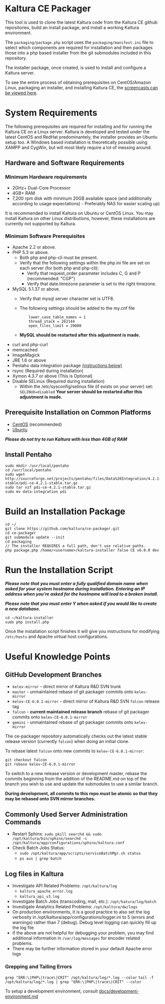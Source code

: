 # Kaltura CE Packager

This tool is used to clone the latest Kaltura code from the Kaltura CE github repositories, build an install package, and install a working Kaltura environment.

The `packaging/package.php` script uses the `packaging/manifest.ini` file to select which components are
required for installation and then packages those into a php based installer from the git submodules included in this repository.

The installer package, once created, is used to install and configure a Kaltura server.

To see the entire process of obtaining prerequisites on CentOS/Amazon
Linux, packaging an installer, and installing Kaltura CE, the
[screencasts can be viewed here](http://kaltura.github.com/ce-packager/docs/screencasts.html).

# System Requirements

The following prerequisites are required for installing and for running the Kaltura CE on a Linux server.
Kaltura is developed and tested under the latest CentOS and RedHat predominantely, the installer provides an Ubuntu setup too.
A Windows based installation is theoretically possible using XAMPP and CygWin, but will most likely require a lot of messing around.

## Hardware and Software Requirements

### Minimum Hardware requirements

* 2GHz+ Dual-Core Processor
* 4GB+ RAM
* 7,200 rpm disk with minimum 20GB available space (and additionally
  according to usage expectations) - Preferably NAS for easier scaling
  up)

It is recommended to install Kaltura on Ubuntu or CentOS Linux. You may install Kaltura on other Linux
distributions, however, these installations are currently not supported
by Kaltura.

### Minimum Software Prerequisites

* Apache 2.2 or above.
* PHP 5.3 or above.
  * Both php and php-cli must be present.
  * Verify that the following settings within the php.ini file are set on each server (for both php and php-cli):
    * Verify that request_order parameter includes C, G and P (recommended: "CGP")
    * Verify that date.timezone parameter is set to the right timezone.
* MySQL 5.1.37 or above.
  * Verify that mysql server character set is UTF8.
  * The following settings should be added to the my.cnf file

            lower_case_table_names = 1
            thread_stack = 262144
            open_files_limit = 20000

  * **MySQL should be restarted after this adjustment is made.**
* curl and php-curl
* memcached
* ImageMagick
* JRE 1.6 or above
* Pentaho data integration package [(instructions below)](https://github.com/kaltura/ce-packager/blob/falcon/README.md#install-pentaho)
* rsync (Required during installation) 
* Xymon 4.3.7 or above (This is Optional)
* Disable SELinux (Required during installation)
  * Within the /etc/sysconfig/selinux file (if exists on your server) set: `SELINUX=disabled` **Your server should be restarted after this adjustment is made.**

## Prerequisite Installation on Common Platforms

* [CentOS](https://github.com/kaltura/ce-packager/blob/falcon/docs/prerequisites-centos.md) (recommended)
* [Ubuntu](https://github.com/kaltura/ce-packager/blob/falcon/docs/prerequisites-ubuntu.md)

***Please do not try to run Kaltura with less than 4GB of RAM***

## Install Pentaho

	sudo mkdir /usr/local/pentaho
	cd /usr/local/pentaho
	sudo wget http://sourceforge.net/projects/pentaho/files/Data%20Integration/4.2.1-stable/pdi-ce-4.2.1-stable.tar.gz
	sudo tar xzf pdi-ce-4.2.1-stable.tar.gz
	sudo mv data-integration pdi

# Build an Installation Package

	cd ~/
	git clone https://github.com/kaltura/ce-packager.git
	cd ce-packager
	git submodule update --init
	cd packaging
	// The installer REQUIRES a full path, don't use relative paths.
	php package.php /home/<username>/kaltura-installer false CE v6.0.0 dev

# Run the Installation Script

***Please note that you must enter a fully qualified domain name when
asked for your system hostname during installation.  Entering an IP address
when you're asked for the hostname will lead to a broken install.***

***Please note that you must enter Y when asked if you would like to
create a new database.***

	cd ~/kaltura-installer
	sudo php install.php

Once the installation script finishes it will give you instructions for
modifying `/etc/hosts` and Apache virtual host configurations.


# Useful Knowledge Points

## GitHub Development Branches

* `kelev-mirror` - direct mirror of Kaltura R&D SVN trunk
* `master` - unmaintained rebase of git packager commits onto `kelev-mirror`
* `kelev-CE-6.0.1-mirror` - direct mirror of Kaltura R&D SVN `falcon` release tag
* `falcon` - **current maintained release branch** rebase of git packager commits onto `kelev-CE-6.0.1-mirror`
* `gemini` - unmaintained rebase of git packager commits onto `kelev-mirror`

The ce-packager repository automatically checks out the latest stable
release version (currently `falcon`) when doing an initial clone.

To rebase latest `falcon` onto new commits to `kelev-CE-6.0.1-mirror`:

    git checkout falcon
    git rebase kelev-CE-6.0.1-mirror

To switch to a new release version or development master, rebase the 
commits beginning from the addition of the README.md on top of the
branch you wish to use and update the submodules to use a similar branch.

**During development, all commits to this repo _must_ be atomic so that
they may be rebased onto SVN mirror branches.**

## Commonly Used Server Administration Commands

* Restart Sphinx: `sudo pkill searchd && sudo /opt/kaltura/bin/sphinx/searchd -c /opt/kaltura/app/configurations/sphinx/kaltura.conf`
* Check Batch Jobs Status: 
  * `sudo /opt/kaltura/app/scripts/serviceBatchMgr.sh status`
  * `ps aux | grep batch`

## Log files in Kaltura

* Investigate API Related Problems: `/opt/kaltura/log` 
  * `kaltura_apache_error.log`
  * `kaltura_api_v3.log`
* Investigate Batch Jobs (transcoding, mail, etc.): `/opt/katura/log/batch` 
* Investigate Analytics Related Problems: `/opt/kaltura/dw/logs`
* On production environments, it is a good practice to also set the log verbosity in /opt/kaltura/app/configurations/logger.ini to 5 (errors and warnings) rather than 7 (debug). Debug level logging can quickly fill up the log file
* If the above are not helpful for debugging your problem, you may find additional information in `/var/log/messages` for encoder related problems.
* There may be further information stored in your default Apache error logs

### Grepping and Tailing Errors

`grep "ERR:\|PHP\|trace\|CRIT" /opt/kaltura/log/*.log --color`
`tail -f /opt/kaltura/log/*.log | grep "ERR:\|PHP\|trace\|CRIT" --color`

To setup a development environment, consult [docs/development-environment.md](https://github.com/kaltura/ce-packager/blob/falcon/docs/development-environment.md)
